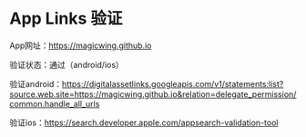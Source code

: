 # App Links 验证

App网址：https://magicwing.github.io

验证状态：通过（android/ios）

验证android：https://digitalassetlinks.googleapis.com/v1/statements:list?source.web.site=https://magicwing.github.io&relation=delegate_permission/common.handle_all_urls

验证ios：https://search.developer.apple.com/appsearch-validation-tool
